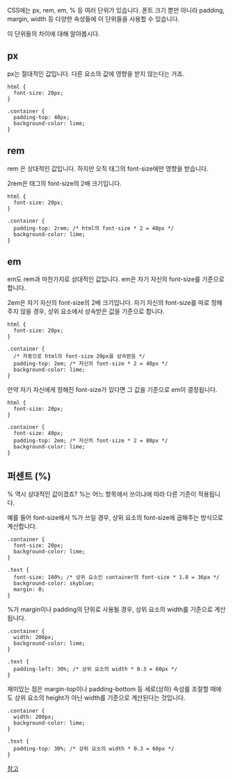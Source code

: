 CSS에는 px, rem, em, % 등 여러 단위가 있습니다. 폰트 크기 뿐만 아니라 padding, margin, width 등 다양한 속성들에 이 단위들을 사용할 수 있습니다.

이 단위들의 차이에 대해 알아봅시다.

## px
px는 절대적인 값입니다. 다른 요소의 값에 영향을 받지 않는다는 거죠.

```
html {
  font-size: 20px;
}

.container {
  padding-top: 40px;
  background-color: lime;
}
```

## rem
rem 은 상대적인 값입니다. 하지만 오직 <html> 태그의 font-size에만 영향을 받습니다.

2rem은 <html> 태그의 font-size의 2배 크기입니다.

```  
html {
  font-size: 20px;
}

.container {
  padding-top: 2rem; /* html의 font-size * 2 = 40px */
  background-color: lime;
}
```
  
## em
em도 rem과 마찬가지로 상대적인 값입니다. em은 자기 자신의 font-size를 기준으로 합니다.

2em은 자기 자신의 font-size의 2배 크기입니다. 자기 자신의 font-size를 따로 정해주지 않을 경우, 상위 요소에서 상속받은 값을 기준으로 합니다.

```  
html {
  font-size: 20px;
}

.container {
  /* 자동으로 html의 font-size 20px을 상속받음 */
  padding-top: 2em; /* 자신의 font-size * 2 = 40px */
  background-color: lime;
}
```
  
만약 자기 자신에게 정해진 font-size가 있다면 그 값을 기준으로 em이 결정됩니다.

```  
html {
  font-size: 20px;
}

.container {
  font-size: 40px;
  padding-top: 2em; /* 자신의 font-size * 2 = 80px */
  background-color: lime;
}
```
  
## 퍼센트 (%)
% 역시 상대적인 값이겠죠? %는 어느 항목에서 쓰이냐에 따라 다른 기준이 적용됩니다.

예를 들어 font-size에서 %가 쓰일 경우, 상위 요소의 font-size에 곱해주는 방식으로 계산합니다.

```
.container {
  font-size: 20px;
  background-color: lime;
}

.text {
  font-size: 180%; /* 상위 요소인 container의 font-size * 1.8 = 36px */
  background-color: skyblue;
  margin: 0;
}
```

%가 margin이나 padding의 단위로 사용될 경우, 상위 요소의 width를 기준으로 계산됩니다.

```
.container {
  width: 200px;
  background-color: lime;
}

.text {
  padding-left: 30%; /* 상위 요소의 width * 0.3 = 60px */
}
```

재미있는 점은 margin-top이나 padding-bottom 등 세로(상하) 속성를 조절할 때에도 상위 요소의 height가 아닌 width를 기준으로 계산된다는 것입니다.

```
.container {
  width: 200px;
  background-color: lime;
}

.text {
  padding-top: 30%; /* 상위 요소의 width * 0.3 = 60px */
}
```

<a href="https://webdesign.tutsplus.com/ko/tutorials/comprehensive-guide-when-to-use-em-vs-rem--cms-23984">참고</a>
